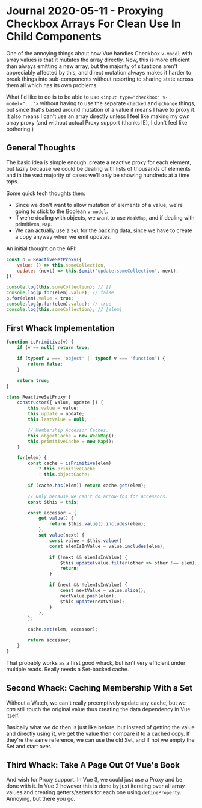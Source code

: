 Journal 2020-05-11 - Proxying Checkbox Arrays For Clean Use In Child Components
========

One of the annoying things about how Vue handles Checkbox `v-model` with array values is that it mutates the array directly.  Now, this is more efficient than always emitting a new array, but the majority of situations aren't appreciably affected by this, and direct mutation always makes it harder to break things into sub-components without resorting to sharing state across them all which has its own problems.

What I'd like to do is to be able to use `<input type="checkbox" v-model="...">` without having to use the separate `checked` and `@change` things, but since that's based around mutation of a value it means I have to proxy it.  It also means I can't use an array directly unless I feel like making my own array proxy (and without actual Proxy support (thanks IE), I don't feel like bothering.)



## General Thoughts

The basic idea is simple enough: create a reactive proxy for each element, but lazily because we could be dealing with lists of thousands of elements and in the vast majority of cases we'll only be showing hundreds at a time tops.

Some quick tech thoughts then:

- Since we don't want to allow mutation of elements of a value, we're going to stick to the Boolean `v-model`.
- If we're dealing with objects, we want to use `WeakMap`, and if dealing with primitives, `Map`.
- We can actually use a `Set` for the backing data, since we have to create a copy anyway when we emit updates.

An initial thought on the API:

```js
const p = ReactiveSetProxy({
    value: () => this.someCollection,
    update: (next) => this.$emit('update:someCollection', next),
});

console.log(this.someCollection); // []
console.log(p.for(elem).value); // false
p.for(elem).value = true;
console.log(p.for(elem).value); // true
console.log(this.someCollection); // [elem]
```



## First Whack Implementation

```js
function isPrimitive(v) {
    if (v == null) return true;

    if (typeof v === 'object' || typeof v === 'function') {
        return false;
    }

    return true;
}

class ReactiveSetProxy {
    constructor({ value, update }) {
        this.value = value;
        this.update = update;
        this.lastValue = null;

        // Membership Accessor Caches.
        this.objectCache = new WeakMap();
        this.primitiveCache = new Map();
    }

    for(elem) {
        const cache = isPrimitive(elem)
            ? this.primitiveCache
            : this.objectCache;

        if (cache.has(elem)) return cache.get(elem);

        // Only because we can't do arrow-fns for accessors.
        const $this = this;

        const accessor = {
            get value() {
                return $this.value().includes(elem);
            },
            set value(next) {
                const value = $this.value()
                const elemIsInValue = value.includes(elem);

                if (!next && elemIsInValue) {
                    $this.update(value.filter(other => other !== elem));
                    return;
                }

                if (next && !elemIsInValue) {
                    const nextValue = value.slice();
                    nextValue.push(elem);
                    $this.update(nextValue);
                }
            },
        };

        cache.set(elem, accessor);

        return accessor;
    }
}
```

That probably works as a first good whack, but isn't very efficient under multiple reads.  Really needs a Set-backed cache.



## Second Whack: Caching Membership With a Set

Without a Watch, we can't really preemptively update any cache, but we _can_ still touch the original value thus creating the data dependency in Vue itself.

Basically what we do then is just like before, but instead of getting the value and directly using it, we get the value then compare it to a cached copy.  If they're the same reference, we can use the old Set, and if not we empty the Set and start over.



## Third Whack: Take A Page Out Of Vue's Book

And wish for Proxy support.  In Vue 3, we could just use a Proxy and be done with it.  In Vue 2 however this is done by just iterating over all array values and creating getters/setters for each one using `defineProperty`.  Annoying, but there you go.

